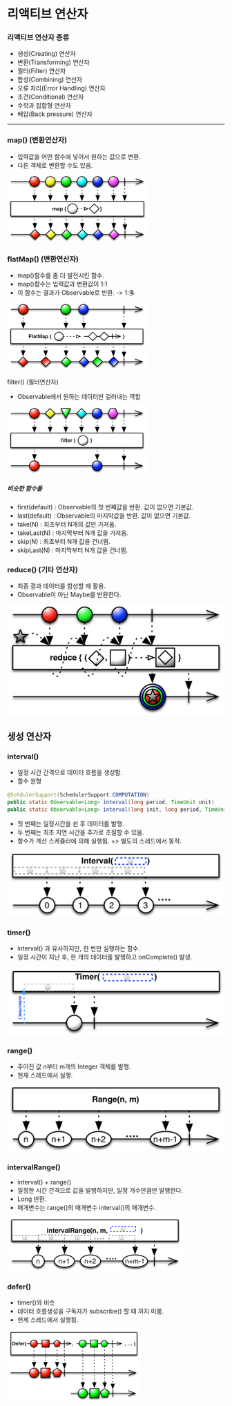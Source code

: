 # 리액티브 연산자

### 리액티브 연산자 종류

+ 생성(Creating) 연산자
+ 변환(Transforming) 연산자
+ 필터(Filter) 연산자
+ 합성(Combining) 연산자
+ 오류 처리(Error Handling) 연산자
+ 조건(Conditional) 연산자
+ 수학과 집합형 연산자
+ 배압(Back pressure) 연산자

----------

### map() (변환연산자)

+ 입력값을 어떤 함수에 넣어서 원하는 값으로 변환.
+ 다른 객체로 변환할 수도 있음.

![map](./image/map.png)

### flatMap() (변환연산자)

+ map()함수를 좀 더 발전시킨 함수.
+ map()함수는 입력값과 변환값이 1:1
+ 이 함수는 결과가 Observable로 반환. -> 1:多

![flatmap](./image/flatmap.png)

filter() (필터연산자)

+ Observable에서 원하는 데이터만 걸러내는 역할

![filter](./image/filter.png)

##### 비슷한 함수들

+ first(default) : Observable의 첫 번째값을 반환. 값이 없으면 기본값.
+ last(default) : Observable의 마지막값을 반환. 값이 없으면 기본값.
+ take(N) : 최초부터 N개의 값만 가져옴.
+ takeLast(N) : 마지막부터 N개 값을 가져옴.
+ skip(N) : 최초부터 N개 값을 건너뜀.
+ skipLast(N) : 마지막부터 N개 값을 건너뜀.

### reduce() (기타 연산자)

+ 최종 결과 데이터를 합성할 때 활용.
+ Observable이 아닌 Maybe를 반환한다.

![reduce](./image/reduce.png)

## 생성 연산자

### interval()

+ 일정 시간 간격으로 데이터 흐름을 생성함.
+ 함수 원형

```java
@SchdulerSupport(SchedulerSupport.COMPUTATION)
public static Observable<Long> interval(long period, TimeUnit unit)
public static Observable<Long> interval(long init, long period, TimeUnit unit)
```

+ 첫 번째는 일정시간을 쉰 후 데이터를 발행.
+ 두 번째는 최초 지연 시간을 추가로 조절할 수 있음.
+ 함수가 계산 스케쥴러에 의해 실행됨. => 별도의 스레드에서 동작.

![interval](./image/interval.png)

### timer()

+ interval() 과 유사하지만, 한 번만 실행하는 함수.
+ 일정 시간이 지난 후, 한 개의 데이터를 발행하고 onComplete() 발생.

![timer](./image/timer.png)

### range()

+ 주어진 값 n부터 m개의 Integer 객체를 발행.
+ 현재 스레드에서 실행.

![range](./image/range.png)

### intervalRange()

+ interval() + range()
+ 일정한 시간 간격으로 값을 발행하지만, 일정 개수만큼만 발행한다.
+ Long 반환.
+ 매개변수는 range()의 매개변수 interval()의 매개변수.

![intervalRange](./image/intervalRange.png)

### defer()

+ timer()와 비슷
+ 데이터 흐름생성을 구독자가 subscribe() 할 때 까지 미룸.
+ 현제 스레드에서 실행됨.

![defer](./image/defer.png)